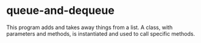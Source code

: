 # queue-and-dequeue
This program adds and takes away things from a list. A class, with parameters and methods, is instantiated and used to call specific methods. 
